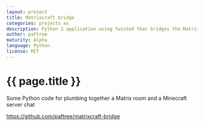 ```yaml
---
layout: project
title: Matrixcraft bridge
categories: projects as
description: Python 2 application using Twisted that bridges the Matrix chat network with the Gitter system.
author: paftree
maturity: Alpha
language: Python
license: MIT
---
```


# {{ page.title }}
Some Python code for plumbing together a Matrix room and a Minecraft server chat

https://github.com/paftree/matrixcraft-bridge
